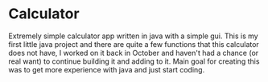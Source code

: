 # Calculator
Extremely simple calculator app written in java with a simple gui. This is my first little java project and there are quite a few functions that this calculator does not have, I worked on it back in October and haven't had a chance (or real want) to continue building it and adding to it. Main goal for creating this was to get more experience with java and just start coding.
